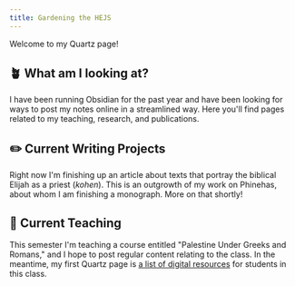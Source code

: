 ```yaml
---
title: Gardening the HEJS
---
```

Welcome to my Quartz page!

## 🪴 What am I looking at?

I have been running Obsidian for the past year and have been looking for ways to post my notes online in a streamlined way. Here you'll find pages related to my teaching, research, and publications.

##  ✏️  Current Writing Projects

Right now I'm finishing up an article about texts that portray the biblical Elijah as a priest (*kohen*). This is an outgrowth of my work on Phinehas, about whom I am finishing a monograph. More on that shortly!


## 🎒 Current Teaching

This semester I'm teaching a course entitled "Palestine Under Greeks and Romans," and I hope to post regular content relating to the class. In the meantime, my first Quartz page is [a list of digital resources](obsidian://open?vault=my-notes&file=content%2FHello%20World) for students in this class. 